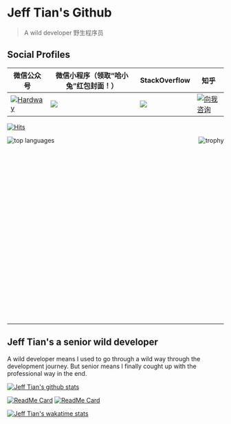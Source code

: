 # Jeff Tian's Github

> A wild developer 野生程序员

## Social Profiles

| 微信公众号 | 微信小程序（领取“哈小兔”红包封面！） | StackOverflow | 知乎 |
| --------- | --------- | --------- | --------- |
| [![Hardway](https://ml.jiwai.win/mp-hardway.png)](https://mp.weixin.qq.com/s/lksAu1aX-5VU3Kz1afNMZw) | [![](https://i3.lensdump.com/i/RxSMhA.th.jpeg)](https://taro.jefftian.dev) | [![](https://stackoverflow-readme-profile.johannchopin.fr/profile/769900?theme=dark&website=true&location=true)](https://stackoverflow.com/users/769900/jeff-tian) | <a href="https://www.zhihu.com/consult/people/1073548674713423872" target="blank"><img src="https://first-go-vercel.vercel.app/api/dynamicimage" alt="向我咨询"/></a> |


[![Hits](https://hits.seeyoufarm.com/api/count/incr/badge.svg?url=https%3A%2F%2Fgithub.com%2Fjeff-tian%2Fjeff-tian&count_bg=%2379C83D&title_bg=%23555555&icon=&icon_color=%23E7E7E7&title=hits&edge_flat=false)](https://hits.seeyoufarm.com)

<a href="https://github.com/ryo-ma/github-profile-trophy" title="trophy">
    <img align="right" src="https://github-profile-trophy.vercel.app/?username=jeff-tian&column=3" alt="trophy" />
</a>

<a href="https://github.com/anuraghazra/github-readme-stats">
    <img align="left" src="https://github-readme-stats.vercel.app/api/top-langs/?username=jeff-tian&langs_count=10&layout=compact" alt="top languages" />
</a>

<p>&nbsp;</p>
<p>&nbsp;</p>
<p>&nbsp;</p>
<p>&nbsp;</p>
<p>&nbsp;</p>
<p>&nbsp;</p>
<p>&nbsp;</p>
<p>&nbsp;</p>
<p>&nbsp;</p>
<p>&nbsp;</p>
<p>&nbsp;</p>
<p>&nbsp;</p>
<p>&nbsp;</p>
<p>&nbsp;</p>

---

## Jeff Tian's a senior wild developer

A wild developer means I used to go through a wild way through the development journey. But senior means I finally cought up with the professional way in the end.

[![Jeff Tian's github stats](https://github-readme-stats.vercel.app/api?username=jeff-tian&count_private=true&show_icons=true)](https://github.com/anuraghazra/github-readme-stats)

[![ReadMe Card](https://github-readme-stats.vercel.app/api/pin/?username=jeff-tian&repo=egg-passport-weapp)](https://github.com/jeff-tian/egg-passport-weapp)
[![ReadMe Card](https://github-readme-stats.vercel.app/api/pin/?username=jeff-tian&repo=keycloak-heroku)](https://github.com/jeff-tian/keycloak-heroku)

[![Jeff Tian's wakatime stats](https://github-readme-stats.vercel.app/api/wakatime?username=@jeff_tian)](https://wakatime.com/@jeff_tian)
